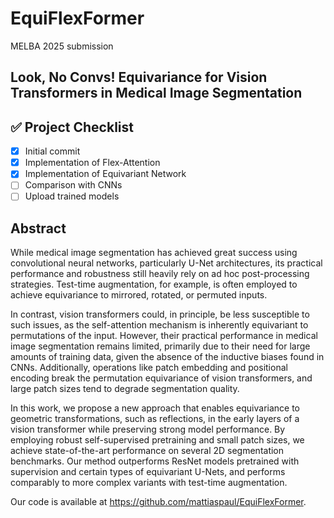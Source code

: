 # EquiFlexFormer
MELBA 2025 submission
## Look, No Convs! Equivariance for Vision Transformers in Medical Image Segmentation


## ✅ Project Checklist

- [x] Initial commit
- [x] Implementation of Flex-Attention
- [x] Implementation of Equivariant Network
- [ ] Comparison with CNNs
- [ ] Upload trained models

## Abstract 

While medical image segmentation has achieved great success using convolutional neural networks, particularly U-Net architectures, its practical performance and robustness still heavily rely on ad hoc post-processing strategies. Test-time augmentation, for example, is often employed to achieve equivariance to mirrored, rotated, or permuted inputs.

In contrast, vision transformers could, in principle, be less susceptible to such issues, as the self-attention mechanism is inherently equivariant to permutations of the input. However, their practical performance in medical image segmentation remains limited, primarily due to their need for large amounts of training data, given the absence of the inductive biases found in CNNs. Additionally, operations like patch embedding and positional encoding break the permutation equivariance of vision transformers, and large patch sizes tend to degrade segmentation quality.

In this work, we propose a new approach that enables equivariance to geometric transformations, such as reflections, in the early layers of a vision transformer while preserving strong model performance. By employing robust self-supervised pretraining and small patch sizes, we achieve state-of-the-art performance on several 2D segmentation benchmarks. Our method outperforms ResNet models pretrained with supervision and certain types of equivariant U-Nets, and performs comparably to more complex variants with test-time augmentation.

Our code is available at https://github.com/mattiaspaul/EquiFlexFormer.


